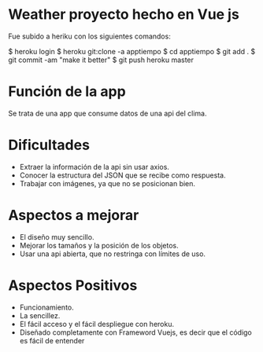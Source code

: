 # Weather proyecto hecho en Vue js
Fue subido a heriku con los siguientes comandos:

$ heroku login
$ heroku git:clone -a apptiempo
$ cd apptiempo
$ git add .
$ git commit -am "make it better"
$ git push heroku master

# Función de la app 
Se trata de una app que consume datos de una api del clima.
# Dificultades
- Extraer la información de la api sin usar axios. 
- Conocer la estructura del JSON que se recibe como respuesta.
- Trabajar con imágenes, ya que no se posicionan bien.
# Aspectos a mejorar
- El diseño muy sencillo.
- Mejorar los tamaños y la posición de los objetos.
- Usar una api abierta, que no restringa con límites de uso.
# Aspectos Positivos
- Funcionamiento.
- La sencillez.
- El fácil acceso y el fácil despliegue con heroku.
- Diseñado completamente con Frameword Vuejs, es decir que el código es fácil de entender
